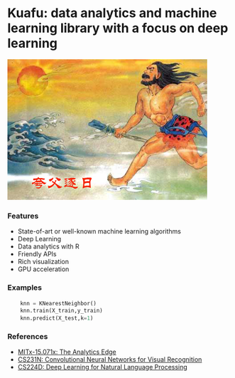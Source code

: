 # Kuafu: data analytics and machine learning library with a focus on deep learning

![Kuafu](logo/kuafu.jpg)


### Features
- State-of-art or well-known machine learning algorithms
- Deep Learning
- Data analytics with R
- Friendly APIs
- Rich visualization
- GPU acceleration


### Examples

```python
	knn = KNearestNeighbor()
	knn.train(X_train,y_train)
	knn.predict(X_test,k=1)
```

### References
- [MITx-15.071x: The Analytics Edge](https://courses.edx.org/courses/course-v1:MITx+15.071x_3+1T2016/info)
- [CS231N: Convolutional Neural Networks for Visual Recognition](http://vision.stanford.edu/teaching/cs231n/index.html)
- [CS224D: Deep Learning for Natural Language Processing](http://cs224d.stanford.edu/)

